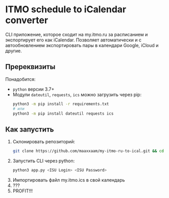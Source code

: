 # ITMO schedule to iCalendar converter

CLI приложение, которое сходит на my.itmo.ru за расписанием и экспортирует его как iCalendar. Позволяет автоматически и с автообновлением экспортировать пары в календари Google, iCloud и другие.

## Пререквизиты

Понадобится:

- `python` версии 3.7+
- Модули `dateutil`, `requests`, `ics` можно загрузить через pip:
    ```bash
    python3 -m pip install -r requirements.txt
    # или
    python3 -m pip install dateutil requests ics
    ``` 

## Как запустить
1. 	Склонировать репозиторий:
	```bash
	git clone https://github.com/maaxxaam/my-itmo-ru-to-ical.git && cd my-itmo-ru-to-ical
	```
1. Запустить CLI через python:
    ```bash
    python3 app.py <ISU Login> <ISU Password>
    ```
1. Импортировать файл my.itmo.ics в свой календарь
1. ???
1. PROFIT!!!

